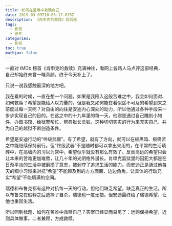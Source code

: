 ```yaml
---
title: 如何在苦难中救赎自己
date: 2019-03-09T10:05:17.875Z
description: 《肖申克的救赎》观后感
tags:
  - 影视
  - 思考
categories:
  - 影视
toc: true
mathjax: false
---
```

一直对 IMDb 榜首《肖申克的救赎》充满神往，看网上各路人马点评这部经典，自己却始终未曾一睹真颜。终于今天补上了。

只说一说我感触最深的地方吧。

我在看的时候，一直在想一个问题，如果是我陷入这般苦难之中，我会如何面对、如何救赎？希望是能给人以力量的，但是我又如何能在看似遥不可及的希望到来之前度过每一天呢？对自由的向往是安迪内心深处的动力，所以他通过各种手段来一步步实现自己的目的。在这之中的十九年里的每一天，他则是通过自己雕刻小物件、办图书馆、给狱警帮忙、帮典狱长洗钱，这种切切实实的行为来充实自己，并为自己的越狱不断创造条件。

希望是安迪行动的“终级武器”。有了希望，就有了方向，就可以在极黑暗、极痛苦之中能继续保持前行。但“终级武器”不是随时都可以拿出来用的，在平常的生活琐碎中，在高墙内的习以为常中，希望似乎就没有那么有效了。反而高远的希望只会让本来的苦难更加难熬，让几十年的光阴格外漫长。肖申克监狱里的囚犯大都是在日渐平淡的生活中被磨损了意志，被剥夺了追求生活的能力。而安迪正是通过他每天的细小习惯来对抗“希望”不能顾及到的方方面面、边边角角，让具体的行动充实“希望”不能填满的空间。

瑞德和布鲁克都有这种对抗每一天的行动，但他们缺乏希望，缺乏真正的生活。所以布鲁克在假释之后选择了自杀，瑞德也一度无措。但安迪最终给了瑞德希望，让他也重回生活。

所以回到标题，如何在苦难中救赎自己？答案已经显而易见了：远则保持希望，近则具体做事。二者兼顾，方成救赎。
